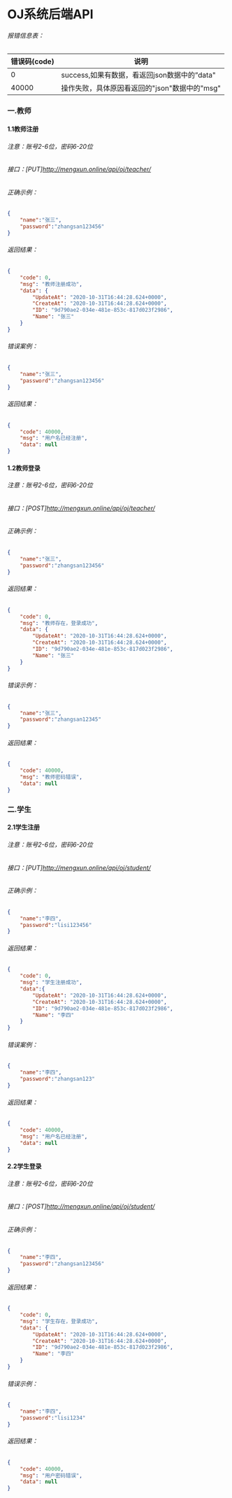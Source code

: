 # OJ系统后端API

###### 报错信息表：

| 错误码(code) | 说明                                          |
| ------------ | --------------------------------------------- |
| 0            | success,如果有数据，看返回json数据中的”data"  |
| 40000        | 操作失败，具体原因看返回的"json"数据中的"msg" |



### 一.教师

#### 1.1教师注册

###### 注意：账号2-6位，密码6-20位

###### 接口：[PUT]http://mengxun.online/api/oj/teacher/

###### 正确示例：

```json
{
    "name":"张三",
    "password":"zhangsan123456"
}
```

###### 返回结果：

```json
{
    "code": 0,
    "msg": "教师注册成功",
    "data": {
        "UpdateAt": "2020-10-31T16:44:28.624+0000",
        "CreateAt": "2020-10-31T16:44:28.624+0000",
        "ID": "9d790ae2-034e-481e-853c-817d023f2986",
        "Name": "张三"
    }
}
```

###### 错误案例：

```json
{
    "name":"张三",
    "password":"zhangsan123456"
}
```

###### 返回结果：

```json
{
    "code": 40000,
    "msg": "用户名已经注册",
    "data": null
}
```

#### 1.2教师登录

###### 注意：账号2-6位，密码6-20位

###### 接口：[POST]http://mengxun.online/api/oj/teacher/

###### 正确示例：

```json
{
    "name":"张三",
    "password":"zhangsan123456"
}
```

###### 返回结果：

```json
{
    "code": 0,
    "msg": "教师存在，登录成功",
    "data": {
        "UpdateAt": "2020-10-31T16:44:28.624+0000",
        "CreateAt": "2020-10-31T16:44:28.624+0000",
        "ID": "9d790ae2-034e-481e-853c-817d023f2986",
        "Name": "张三"
    }
}
```

###### 错误示例：

```json
{
    "name":"张三",
    "password":"zhangsan12345"
}
```

###### 返回结果：

```json
{
    "code": 40000,
    "msg": "教师密码错误",
    "data": null
}
```



### 二.学生

#### 2.1学生注册

###### 注意：账号2-6位，密码6-20位

###### 接口：[PUT]http://mengxun.online/api/oj/student/

###### 正确示例：

```json
{
    "name":"李四",
    "password":"lisi123456"
}
```

###### 返回结果：

```json
{
    "code": 0,
    "msg": "学生注册成功",
    "data":{
        "UpdateAt": "2020-10-31T16:44:28.624+0000",
        "CreateAt": "2020-10-31T16:44:28.624+0000",
        "ID": "9d790ae2-034e-481e-853c-817d023f2986",
        "Name": "李四"
    }
}
```

###### 错误案例：

```json
{
    "name":"李四",
    "password":"zhangsan123"
}
```

###### 返回结果：

```json
{
    "code": 40000,
    "msg": "用户名已经注册",
    "data": null
}
```

#### 2.2学生登录

###### 注意：账号2-6位，密码6-20位

###### 接口：[POST]http://mengxun.online/api/oj/student/

###### 正确示例：

```json
{
    "name":"李四",
    "password":"zhangsan123456"
}
```

###### 返回结果：

```json
{
    "code": 0,
    "msg": "学生存在，登录成功",
    "data": {
        "UpdateAt": "2020-10-31T16:44:28.624+0000",
        "CreateAt": "2020-10-31T16:44:28.624+0000",
        "ID": "9d790ae2-034e-481e-853c-817d023f2986",
        "Name": "李四"
    }
}
```

###### 错误示例：

```json
{
    "name":"李四",
    "password":"lisi1234"
}
```

###### 返回结果：

```json
{
    "code": 40000,
    "msg": "用户密码错误",
    "data": null
}
```

